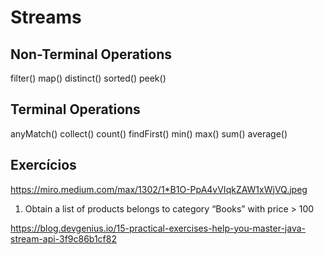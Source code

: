 # Streams


## Non-Terminal Operations

filter()
map()
distinct()
sorted()
peek()


## Terminal Operations

anyMatch()
collect()
count()
findFirst()
min()
max()
sum()
average()

## Exercícios

https://miro.medium.com/max/1302/1*B1O-PpA4vVIqkZAW1xWjVQ.jpeg

1) Obtain a list of products belongs to category “Books” with price > 100


https://blog.devgenius.io/15-practical-exercises-help-you-master-java-stream-api-3f9c86b1cf82
